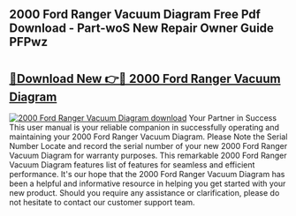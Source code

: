 ## 2000 Ford Ranger Vacuum Diagram Free Pdf Download - Part-woS New Repair Owner Guide PFPwz

# <h2><a href="http://dfmo7k.blite.top/?on=2000+Ford+Ranger+Vacuum+Diagram">🔗Download New 👉🔴 2000 Ford Ranger Vacuum Diagram</a></h2>

[![2000 Ford Ranger Vacuum Diagram download](https://i.imgur.com/lujVjoI.png)](http://dfmo7k.blite.top/?on=2000+Ford+Ranger+Vacuum+Diagram)
Your Partner in Success This user manual is your reliable companion in successfully operating and maintaining your 2000 Ford Ranger Vacuum Diagram. Please Note the Serial Number Locate and record the serial number of your new 2000 Ford Ranger Vacuum Diagram for warranty purposes. This remarkable 2000 Ford Ranger Vacuum Diagram features list of features for seamless and efficient performance. It's our hope that the 2000 Ford Ranger Vacuum Diagram has been a helpful and informative resource in helping you get started with your new product. Should you require any assistance or clarification, please do not hesitate to contact our customer support team.
